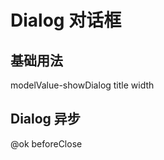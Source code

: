 <script setup>
import demo1 from './demo1.vue'
import demo2 from './demo2.vue'
</script>

# Dialog 对话框


## 基础用法
modelValue-showDialog  title  width
<preview comp-name="dialog" demo-name="demo1">
  <demo1/>
</preview>

## Dialog 异步
@ok  beforeClose
<preview comp-name="dialog" demo-name="demo2">
  <demo2/>
</preview>